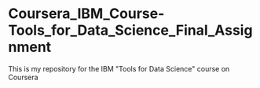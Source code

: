 # Coursera_IBM_Course-Tools_for_Data_Science_Final_Assignment
This is my repository for the IBM "Tools for Data Science" course on Coursera
